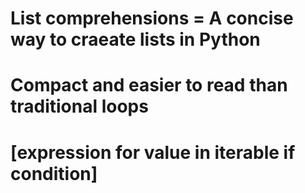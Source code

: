 # List comprehensions = A concise way to craeate lists in Python
#                       Compact and easier to read than traditional loops
#                       [expression for value in iterable if condition]